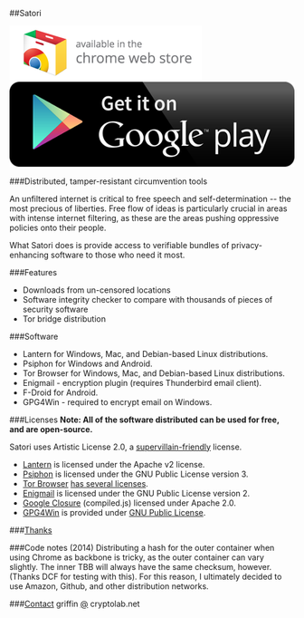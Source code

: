 ##Satori

[![Get it for Chrome](chrome.png)](https://chrome.google.com/webstore/detail/satori/oncomejlklhkbffpdhpmhldlfambmjlf?utm_source=chrome-ntp-icon)
[![Get it for Android](android.png)](https://play.google.com/store/apps/details?id=com.satori.Satori)

###Distributed, tamper-resistant circumvention tools

An unfiltered internet is critical to free speech and self-determination -- the most precious of liberties. Free flow of ideas is particularly crucial in areas with intense internet filtering, as these are the areas pushing oppressive policies onto their people.

What Satori does is provide access to verifiable bundles of privacy-enhancing software to those who need it most.

###Features
* Downloads from un-censored locations
* Software integrity checker to compare with thousands of pieces of security software
* Tor bridge distribution

###Software
* Lantern for Windows, Mac, and Debian-based Linux distributions.
* Psiphon for Windows and Android.
* Tor Browser for Windows, Mac, and Debian-based Linux distributions.
* Enigmail - encryption plugin (requires Thunderbird email client).
* F-Droid for Android.
* GPG4Win - required to encrypt email on Windows.

###Licenses
**Note: All of the software distributed can be used for free, and are open-source.**

Satori uses Artistic License 2.0, a [supervillain-friendly](http://i.imgur.com/1xV099o.jpg) license.

* [Lantern](https://getlantern.org) is licensed under the Apache v2 license.
* [Psiphon](https://psiphon.ca/) is licensed under the GNU Public License version 3.
* [Tor Browser](https://torproject.org) [has several licenses](https://gitweb.torproject.org/builders/tor-browser-bundle.git/tree/HEAD:/Bundle-Data/Docs/Licenses). 
* [Enigmail](https://www.enigmail.net/home/index.php) is licensed under the GNU Public License version 2.
* [Google Closure](https://code.google.com/p/closure-library/) (compiled.js) licensed under Apache 2.0.
* [GPG4Win](https://gpg4win.org) is provided under [GNU Public License](http://gpg4win.org/license.html). 

###[Thanks](thanks.md)

###Code notes
(2014) Distributing a hash for the outer container when using Chrome as backbone is tricky, as the outer container can vary slightly. The inner TBB will always have the same checksum, however. (Thanks DCF for testing with this). For this reason, I ultimately decided to use Amazon, Github, and other distribution networks.

###[Contact](https://github.com/glamrock/contact)
griffin [@](at) cryptolab.net
